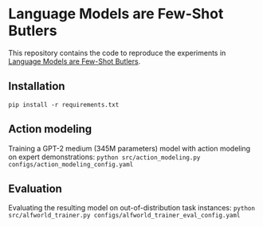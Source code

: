 # Language Models are Few-Shot Butlers

This repository contains the code to reproduce the experiments in [Language Models are Few-Shot Butlers](https://arxiv.org/abs/2104.07972).

## Installation

`pip install -r requirements.txt`

## Action modeling

Training a GPT-2 medium (345M parameters) model with action modeling on expert demonstrations: `python src/action_modeling.py configs/action_modeling_config.yaml`

## Evaluation

Evaluating the resulting model on out-of-distribution task instances: `python src/alfworld_trainer.py configs/alfworld_trainer_eval_config.yaml`
